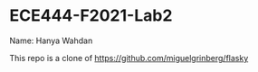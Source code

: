 # ECE444-F2021-Lab2

Name: Hanya Wahdan

This repo is a clone of https://github.com/miguelgrinberg/flasky

